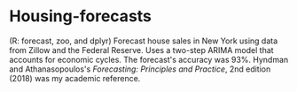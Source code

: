 # Housing-forecasts
(R: forecast, zoo, and dplyr) Forecast house sales in New York using data from Zillow and the Federal Reserve. Uses a two-step ARIMA model that accounts for economic cycles. The forecast's accuracy was 93%. Hyndman and Athanasopoulos's *Forecasting: Principles and Practice*, 2nd edition (2018) was my academic reference.
